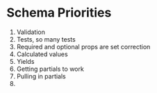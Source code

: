 # Schema Priorities

1. Validation
2. Tests, so many tests
3. Required and optional props are set correction
4. Calculated values
5. Yields
6. Getting partials to work
7. Pulling in partials
8. 
